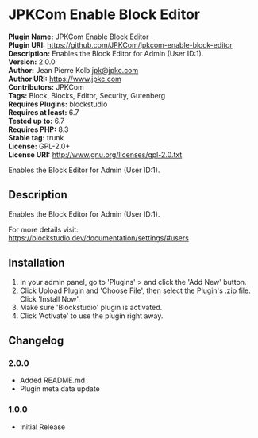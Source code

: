 # JPKCom Enable Block Editor

**Plugin Name:** JPKCom Enable Block Editor  
**Plugin URI:** https://github.com/JPKCom/jpkcom-enable-block-editor  
**Description:** Enables the Block Editor for Admin (User ID:1).  
**Version:** 2.0.0  
**Author:** Jean Pierre Kolb <jpk@jpkc.com>  
**Author URI:** https://www.jpkc.com  
**Contributors:** JPKCom  
**Tags:** Block, Blocks, Editor, Security, Gutenberg  
**Requires Plugins:** blockstudio  
**Requires at least:** 6.7  
**Tested up to:** 6.7  
**Requires PHP:** 8.3  
**Stable tag:** trunk  
**License:** GPL-2.0+  
**License URI:** http://www.gnu.org/licenses/gpl-2.0.txt

Enables the Block Editor for Admin (User ID:1).


## Description

Enables the Block Editor for Admin (User ID:1).

For more details visit: https://blockstudio.dev/documentation/settings/#users


## Installation

1. In your admin panel, go to 'Plugins' > and click the 'Add New' button.
2. Click Upload Plugin and 'Choose File', then select the Plugin's .zip file. Click 'Install Now'.
3. Make sure 'Blockstudio' plugin is activated.
4. Click 'Activate' to use the plugin right away.


## Changelog

### 2.0.0
* Added README.md
* Plugin meta data update

### 1.0.0
* Initial Release
